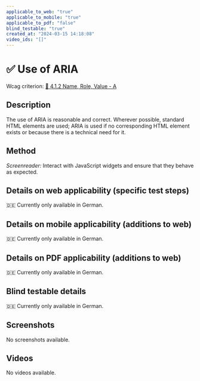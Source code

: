 ```yaml
---
applicable_to_web: "true"
applicable_to_mobile: "true"
applicable_to_pdf: "false"
blind_testable: "true"
created_at: "2024-03-15 14:18:08"
video_ids: "[]"
---
```


# ✅ Use of ARIA

Wcag criterion: [📜 4.1.2 Name, Role, Value - A](..)

## Description

The use of ARIA is reasonable and correct. Wherever possible, standard HTML elements are used; ARIA is used if no corresponding HTML element exists or because there is a technical need for it.

## Method

*Screenreader:* Interact with JavaScript widgets and ensure that they behave as expected.

## Details on web applicability (specific test steps)

🇩🇪 Currently only available in German.

## Details on mobile applicability (additions to web)

🇩🇪 Currently only available in German.

## Details on PDF applicability (additions to web)

🇩🇪 Currently only available in German.

## Blind testable details

🇩🇪 Currently only available in German.

## Screenshots

No screenshots available.

## Videos

No videos available.

